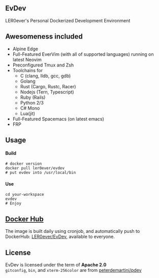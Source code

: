 ## EvDev
LER0ever's Personal Dockerized Development Environment

## Awesomeness included
- Alpine Edge
- Full-Featured EverVim (with all of supported languages) running on latest Neovim
- Preconfigured Tmux and Zsh
- Toolchains for
    - C (clang, lldb, gcc, gdb)
    - Golang
    - Rust (Cargo, Rustc, Racer)
    - Nodejs (Tern, Typescript)
    - Ruby (Rails)
    - Python 2/3
    - C# Mono
    - Lua(jit)
- Full-Featured Spacemacs (on latest emacs)
- FRP

## Usage
#### Build
```
# docker version
docker pull ler0ever/evdev
# put evdev into /usr/local/bin
```

#### Use
```
cd your-workspace
evdev
# Enjoy
```

## [Docker Hub](https://hub.docker.com/r/ler0ever/evdev/)
The image is built daily using cronjob, and automatically push to DockerHub: [LER0ever/EvDev](https://hub.docker.com/r/ler0ever/evdev/), available to everyone.

## License
EvDev is licensed under the term of **Apache 2.0**  
`gitconfig`, `bin`, and `xterm-256color` are from [peterdemartini/pdev](https://github.com/peterdemartini/pdev)
